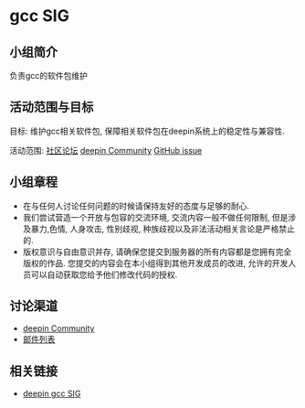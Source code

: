 <!--

请按照实际情况编辑此文件，以使内容适应您所要创建的 SIG 的实际情况，并在发起申请时删除此段注释。

请注意：

以下五段二级标题均为必须存在的段落。小组也可根据自身需求增加其它的段落和详细的描述，但不应删除此处的四个段落。

-->
# gcc SIG

## 小组简介

负责gcc的软件包维护

## 活动范围与目标

目标: 维护gcc相关软件包, 保障相关软件包在deepin系统上的稳定性与兼容性.

活动范围: [社区论坛](https://bbs.deepin.org/) [deepin Community](https://github.com/deepin-community/gcc/discussions) [GitHub issue](https://github.com/linuxdeepin/developer-center/issues)

## 小组章程

- 在与任何人讨论任何问题的时候请保持友好的态度与足够的耐心.
- 我们尝试营造一个开放与包容的交流环境, 交流内容一般不做任何限制, 但是涉及暴力,色情, 人身攻击, 性别歧视, 种族歧视以及非法活动相关言论是严格禁止的.
- 版权意识与自由意识并存, 请确保您提交到服务器的所有内容都是您拥有完全版权的作品. 您提交的内容会在本小组得到其他开发成员的改进, 允许的开发人员可以自动获取您给予他们修改代码的授权.

## 讨论渠道

- [deepin Community](https://github.com/deepin-community/gcc/discussions)
- [邮件列表](https://www.freelists.org/list/uos-gcc-team)

## 相关链接

- [deepin gcc SIG](https://github.com/orgs/deepin-community/teams/gcc)
